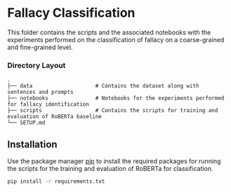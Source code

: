 
# Fallacy Classification

This folder contains the scripts and the associated notebooks with the experiments performed on the classification of fallacy on a coarse-grained and fine-grained level. 

### Directory Layout 
    .
    ├── data                    # Contains the dataset along with sentences and prompts 
    ├── notebooks               # Notebooks for the experiments performed for fallacy identification
    ├── scripts                 # Contains the scripts for training and evaluation of RoBERTa baseline
    └── SETUP.md


## Installation

Use the package manager [pip](https://pip.pypa.io/en/stable/) to install the required packages for running the scripts for the training and evaluation of RoBERTa for classification.

```bash
pip install -r requirements.txt 
```

